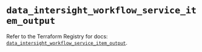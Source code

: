 # `data_intersight_workflow_service_item_output`

Refer to the Terraform Registry for docs: [`data_intersight_workflow_service_item_output`](https://registry.terraform.io/providers/ciscodevnet/intersight/1.0.71/docs/data-sources/workflow_service_item_output).
